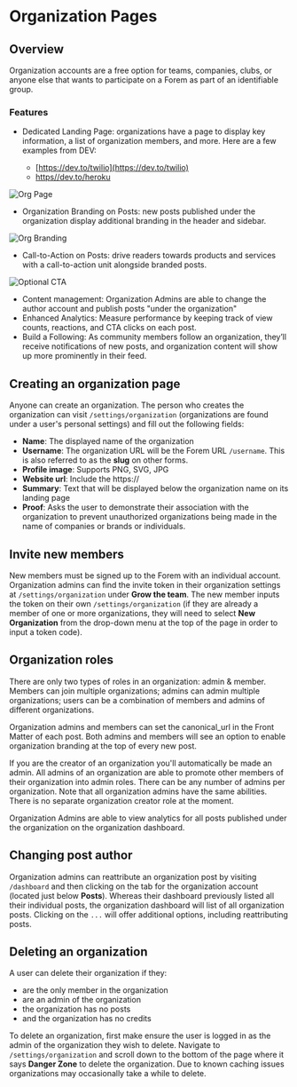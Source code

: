 # Organization Pages

## Overview

Organization accounts are a free option for teams, companies, clubs, or anyone else that wants to participate on a Forem as part of an identifiable group.

### Features

- Dedicated Landing Page: organizations have a page to display key information, a list of organization members, and more. Here are a few examples from DEV:

     * [https://dev.to/twilio](https://dev.to/twilio)
     * [https//dev.to/heroku](https://dev.to/heroku)

![Org Page](https://raw.githubusercontent.com/forem/admin-docs/main/static/img/orgDemoHeroku.png)

- Organization Branding on Posts: new posts published under the organization display additional branding in the header and sidebar.

![Org Branding](https://raw.githubusercontent.com/forem/admin-docs/main/static/img/orgBrandingTwilio.png)

- Call-to-Action on Posts: drive readers towards products and services with a call-to-action unit alongside branded posts.

![Optional CTA](https://raw.githubusercontent.com/forem/admin-docs/main/static/img/orgCTAtriplebyte.png)

- Content management: Organization Admins are able to change the author account and publish posts "under the organization"
- Enhanced Analytics: Measure performance by keeping track of view counts, reactions, and CTA clicks on each post.
- Build a Following: As community members follow an organization, they’ll receive notifications of new posts, and organization content will show up more prominently in their feed.

## Creating an organization page

Anyone can create an organization. The person who creates the organization can visit `/settings/organization` (organizations are found under a user's personal settings) and fill out the following fields:

- **Name**: The displayed name of the organization
- **Username**: The organization URL will be the Forem URL `/username`. This is also referred to as the **slug** on other forms.
- **Profile image**: Supports PNG, SVG, JPG
- **Website url**: Include the https://
- **Summary**: Text that will be displayed below the organization name on its landing page
- **Proof**: Asks the user to demonstrate their association with the organization to prevent unauthorized organizations being made in the name of companies or brands or individuals.

## Invite new members 

New members must be signed up to the Forem with an individual account. Organization admins can find the invite token in their organization settings at `/settings/organization` under **Grow the team**. The new member inputs the token on their own `/settings/organization` (if they are already a member of one or more organizations, they will need to select **New Organization** from the drop-down menu at the top of the page in order to input a token code).

## Organization roles

There are only two types of roles in an organization: admin & member. Members can join multiple organizations; admins can admin multiple organizations; users can be a combination of members and admins of different organizations.

Organization admins and members can set the canonical_url in the Front Matter of each post. Both admins and members will see an option to enable organization branding at the top of every new post.

If you are the creator of an organization you'll automatically be made an admin. All admins of an organization are able to promote other members of their organization into admin roles. There can be any number of admins per organization. Note that all organization admins have the same abilities. There is no separate organization creator role at the moment.

Organization Admins are able to view analytics for all posts published under the organization on the organization dashboard.

## Changing post author

Organization admins can reattribute an organization post by visiting `/dashboard` and then clicking on the tab for the organization account (located just below **Posts**). Whereas their dashboard previously listed all their individual posts, the organization dashboard will list of all organization posts. Clicking on the `...` will offer additional options, including reattributing posts. 

## Deleting an organization

A user can delete their organization if they:

- are the only member in the organization
- are an admin of the organization
- the organization has no posts
- and the organization has no credits

To delete an organization, first make ensure the user is logged in as the admin of the organization they wish to delete. Navigate to `/settings/organization` and scroll down to the bottom of the page where it says **Danger Zone** to delete the organization. Due to known caching issues organizations may occasionally take a while to delete.

